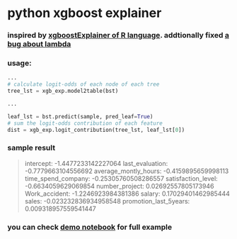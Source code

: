 # python xgboost explainer

### inspired by [xgboostExplainer of R language](https://github.com/AppliedDataSciencePartners/xgboostExplainer). addtionally fixed [a bug about lambda](https://github.com/AppliedDataSciencePartners/xgboostExplainer/pull/5)

### usage:
```python
...
# calculate logit-odds of each node of each tree
tree_lst = xgb_exp.model2table(bst)

...

leaf_lst = bst.predict(sample, pred_leaf=True)
# sum the logit-odds contribution of each feature
dist = xgb_exp.logit_contribution(tree_lst, leaf_lst[0])
```

### sample result
> intercept: -1.4477233142227064
last_evaluation: -0.7779663104556692
average_montly_hours: -0.4159895659998113
time_spend_company: -0.25305760508286557
satisfaction_level: -0.6634059629069854
number_project: 0.02692557805173946
Work_accident: -1.2246923984381386
salary: 0.17029401462985444
sales: -0.023232836934958548
promotion_last_5years: 0.009318957559541447

### you can check [demo notebook](https://github.com/gameofdimension/xgboost_explainer/blob/master/xgboost_explainer_demo.ipynb) for full example 


